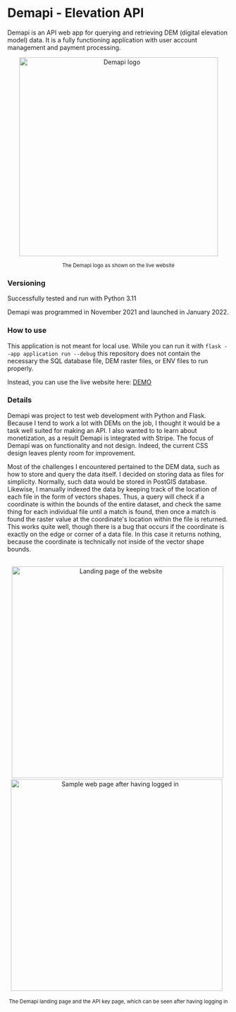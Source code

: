 
# Demapi - Elevation API
Demapi is an API web app for querying and retrieving DEM (digital elevation model) data. It is a fully functioning application with user account management and payment processing.

<div align="center">
  <img width="451" alt="Demapi logo" src="https://github.com/pxv8780/demapi-elevation-api/assets/22942635/93f2848b-f544-4b1e-abc6-4e4a21aeef4f">
  <p><sup>The Demapi logo as shown on the live website</sup></p>
</div>

### Versioning

Successfully tested and run with Python 3.11

Demapi was programmed in November 2021 and launched in January 2022.

### How to use

This application is not meant for local use. While you can run it with `flask --app application run --debug` this repository does not contain the necessary the SQL database file, DEM raster files, or ENV files to run properly.

Instead, you can use the live website here: [DEMO](https://demapi.lugtaarde.com)

### Details

Demapi was project to test web development with Python and Flask. Because I tend to work a lot with DEMs on the job, I thought it would be a task well suited for making an API. I also wanted to to learn about monetization, as a result Demapi is integrated with Stripe. The focus of Demapi was on functionality and not design. Indeed, the current CSS design leaves plenty room for improvement.

Most of the challenges I encountered pertained to the DEM data, such as how to store and query the data itself. I decided on storing data as files for simplicity. Normally, such data would be stored in PostGIS database. Likewise, I manually indexed the data by keeping track of the location of each file in the form of vectors shapes. Thus, a query will check if a coordinate is within the bounds of the entire dataset, and check the same thing for each individual file until a match is found, then once a match is found the raster value at the coordinate's location within the file is returned. This works quite well, though there is a bug that occurs if the coordinate is exactly on the edge or corner of a data file. In this case it returns nothing, because the coordinate is technically not inside of the vector shape bounds.
<br>
<br>
<div align="center">
  &nbsp;
  <img width="480" alt="Landing page of the website" src="https://github.com/pxv8780/demapi-elevation-api/assets/22942635/35d0de1d-9862-4f84-b172-787dfabfd20d">
  &nbsp;&nbsp;
  <img width="480" alt="Sample web page after having logged in" src="https://github.com/pxv8780/demapi-elevation-api/assets/22942635/0618fcab-55cf-4dc2-bbf2-11a6d8716b66">
  &nbsp;
  <p><sup>The Demapi landing page and the API key page, which can be seen after having logging in</sup></p>
</div>
